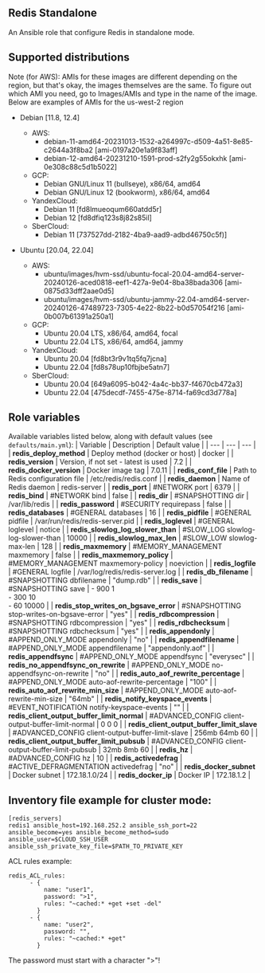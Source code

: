 ## Redis Standalone

An Ansible role that configure Redis in standalone mode.

## Supported distributions

Note (for AWS): AMIs for these images are different depending on the region, but that's okay, the images themselves are the same. To figure out which AMI you need, go to Images/AMIs and type in the name of the image. Below are examples of AMIs for the us-west-2 region

* Debian [11.8, 12.4]
  * AWS:
    - debian-11-amd64-20231013-1532-a264997c-d509-4a51-8e85-c2644a3f8ba2 [ami-0197a20e1a9f83aff]
    - debian-12-amd64-20231210-1591-prod-s2fy2g55okxhk [ami-0e308c88c5d1b5022]
  * GCP:
    - Debian GNU/Linux 11 (bullseye), x86/64, amd64
    - Debian GNU/Linux 12 (bookworm), x86/64, amd64
  * YandexCloud:
    - Debian 11 [fd8lmueoqum660atdd5r]
    - Debian 12 [fd8dfiq123s8j82s85il]
  * SberCloud:
    - Debian 11 [737527dd-2182-4ba9-aad9-adbd46750c5f)]

* Ubuntu [20.04, 22.04]
  * AWS:
    - ubuntu/images/hvm-ssd/ubuntu-focal-20.04-amd64-server-20240126-aced0818-eef1-427a-9e04-8ba38bada306 [ami-0875d33dff2aae0d5]
    - ubuntu/images/hvm-ssd/ubuntu-jammy-22.04-amd64-server-20240126-47489723-7305-4e22-8b22-b0d57054f216 [ami-0b007b61391a250a1]
  * GCP:
    - Ubuntu 20.04 LTS, x86/64, amd64, focal
    - Ubuntu 22.04 LTS, x86/64, amd64, jammy
  * YandexCloud:
    - Ubuntu 20.04 [fd8bt3r9v1tq5fq7jcna]
    - Ubuntu 22.04 [fd8s78up10fbjbe5atn7]
  * SberCloud:
    - Ubuntu 20.04 [649a6095-b042-4a4c-bb37-f4670cb472a3]
    - Ubuntu 22.04 [475decdf-7455-475e-8714-fa69cd3d778a]

## Role variables

Available variables listed below, along with default values (see `defaults/main.yml`):
| Variable | Description | Default value |
| ---      | ---      | ---      |
| **redis_deploy_method** | Deploy method (docker or host) | docker |
| **redis_version** | Version, if not set - latest is used | 7.2 |
| **redis_docker_version** | Docker image tag | 7.0.11 |
| **redis_conf_file** | Path to Redis configuration file | /etc/redis/redis.conf |
| **redis_daemon** | Name of Redis daemon | redis-server |
| **redis_port** | #NETWORK port | 6379 |
| **redis_bind** | #NETWORK bind | false |
| **redis_dir** | #SNAPSHOTTING dir | /var/lib/redis |
| **redis_password** | #SECURITY requirepass | false |
| **redis_databases** | #GENERAL databases | 16 |
| **redis_pidfile** | #GENERAL pidfile | /var/run/redis/redis-server.pid |
| **redis_loglevel** | #GENERAL loglevel | notice |
| **redis_slowlog_log_slower_than** | #SLOW_LOG slowlog-log-slower-than | 10000 |
| **redis_slowlog_max_len** | #SLOW_LOW slowlog-max-len | 128 |
| **redis_maxmemory** | #MEMORY_MANAGEMENT maxmemory | false |
| **redis_maxmemory_policy** | #MEMORY_MANAGEMENT maxmemory-policy | noeviction |
| **redis_logfile** | #GENERAL logfile | /var/log/redis/redis-server.log |
| **redis_db_filename** | #SNAPSHOTTING dbfilename | "dump.rdb" |
| **redis_save** | #SNAPSHOTTING save | - 900 1<br>- 300 10<br>- 60 10000 |
| **redis_stop_writes_on_bgsave_error** | #SNAPSHOTTING stop-writes-on-bgsave-error | "yes" |
| **redis_rdbcompression** | #SNAPSHOTTING rdbcompression | "yes" |
| **redis_rdbchecksum** | #SNAPSHOTTING rdbchecksum | "yes" |
| **redis_appendonly** | #APPEND_ONLY_MODE appendonly | "no" |
| **redis_appendfilename** | #APPEND_ONLY_MODE appendfilename | "appendonly.aof" |
| **redis_appendfsync** | #APPEND_ONLY_MODE appendfsync | "everysec" |
| **redis_no_appendfsync_on_rewrite** | #APPEND_ONLY_MODE no-appendfsync-on-rewrite | "no" |
| **redis_auto_aof_rewrite_percentage** | #APPEND_ONLY_MODE auto-aof-rewrite-percentage | "100" |
| **redis_auto_aof_rewrite_min_size** | #APPEND_ONLY_MODE auto-aof-rewrite-min-size | "64mb" |
| **redis_notify_keyspace_events** | #EVENT_NOTIFICATION notify-keyspace-events | "" |
| **redis_client_output_buffer_limit_normal** |  #ADVANCED_CONFIG client-output-buffer-limit-normal | 0 0 0 |
| **redis_client_output_buffer_limit_slave** |  #ADVANCED_CONFIG client-output-buffer-limit-slave | 256mb 64mb 60 |
| **redis_client_output_buffer_limit_pubsub** |  #ADVANCED_CONFIG client-output-buffer-limit-pubsub | 32mb 8mb 60 |
| **redis_hz** | #ADVANCED_CONFIG hz | 10 |
| **redis_activedefrag** | #ACTIVE_DEFRAGMENTATION activedefrag | "no" |
| **redis_docker_subnet** | Docker subnet | 172.18.1.0/24 |
| **redis_docker_ip** | Docker IP | 172.18.1.2 |

## Inventory file example for cluster mode:

```
[redis_servers]
redis1 ansible_host=192.168.252.2 ansible_ssh_port=22 ansible_become=yes ansible_become_method=sudo ansible_user=$CLOUD_SSH_USER ansible_ssh_private_key_file=$PATH_TO_PRIVATE_KEY

```

ACL rules example:

```
redis_ACL_rules:
      - { 
          name: "user1", 
          password: ">1",
          rules: "~cached:* +get +set -del"
        }
      - { 
          name: "user2", 
          password: "",
          rules: "~cached:* +get"
        }

```
The password must start with a character ">"!
